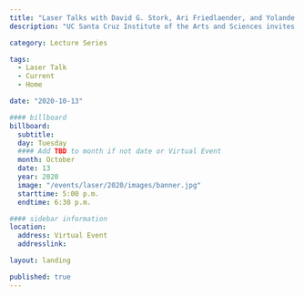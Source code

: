 ```yaml
---
title: "Laser Talks with David G. Stork, Ari Friedlaender, and Yolande Harris"
description: "UC Santa Cruz Institute of the Arts and Sciences invites you to join us for a special online LASER Talk featuring David G. Stork, Ari Friedlaender, and Yolande Harris."

category: Lecture Series

tags:
  - Laser Talk
  - Current
  - Home

date: "2020-10-13"

#### billboard
billboard:
  subtitle: 
  day: Tuesday
  #### Add TBD to month if not date or Virtual Event
  month: October
  date: 13
  year: 2020
  image: "/events/laser/2020/images/banner.jpg"
  starttime: 5:00 p.m.
  endtime: 6:30 p.m.

#### sidebar information
location:
  address: Virtual Event
  addresslink: 

layout: landing

published: true
---
```




